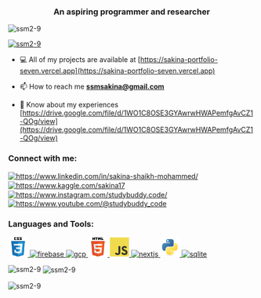 <h3 align="center">An aspiring programmer and researcher</h3>

<p align="left"> <img src="https://komarev.com/ghpvc/?username=ssm2-9&label=Profile%20views&color=0e75b6&style=flat" alt="ssm2-9" /> </p>

<p align="left"> <a href="https://github.com/ryo-ma/github-profile-trophy"><img src="https://github-profile-trophy.vercel.app/?username=ssm2-9" alt="ssm2-9" /></a> </p>

- 💻 All of my projects are available at [https://sakina-portfolio-seven.vercel.app](https://sakina-portfolio-seven.vercel.app)

- 📫 How to reach me **ssmsakina@gmail.com**

- 📄 Know about my experiences [https://drive.google.com/file/d/1WO1C8OSE3GYAwrwHWAPemfgAvCZ1-QOg/view](https://drive.google.com/file/d/1WO1C8OSE3GYAwrwHWAPemfgAvCZ1-QOg/view)

<h3 align="left">Connect with me:</h3>
<p align="left">
<a href="https://linkedin.com/in/https://www.linkedin.com/in/sakina-shaikh-mohammed/" target="blank"><img align="center" src="https://raw.githubusercontent.com/rahuldkjain/github-profile-readme-generator/master/src/images/icons/Social/linked-in-alt.svg" alt="https://www.linkedin.com/in/sakina-shaikh-mohammed/" height="30" width="40" /></a>
<a href="https://kaggle.com/https://www.kaggle.com/sakina17" target="blank"><img align="center" src="https://raw.githubusercontent.com/rahuldkjain/github-profile-readme-generator/master/src/images/icons/Social/kaggle.svg" alt="https://www.kaggle.com/sakina17" height="30" width="40" /></a>
<a href="https://instagram.com/https://www.instagram.com/studybuddy.code/" target="blank"><img align="center" src="https://raw.githubusercontent.com/rahuldkjain/github-profile-readme-generator/master/src/images/icons/Social/instagram.svg" alt="https://www.instagram.com/studybuddy.code/" height="30" width="40" /></a>
<a href="https://www.youtube.com/c/https://www.youtube.com/@studybuddy_code" target="blank"><img align="center" src="https://raw.githubusercontent.com/rahuldkjain/github-profile-readme-generator/master/src/images/icons/Social/youtube.svg" alt="https://www.youtube.com/@studybuddy_code" height="30" width="40" /></a>
</p>

<h3 align="left">Languages and Tools:</h3>
<p align="left"> <a href="https://www.w3schools.com/css/" target="_blank" rel="noreferrer"> <img src="https://raw.githubusercontent.com/devicons/devicon/master/icons/css3/css3-original-wordmark.svg" alt="css3" width="40" height="40"/> </a> <a href="https://firebase.google.com/" target="_blank" rel="noreferrer"> <img src="https://www.vectorlogo.zone/logos/firebase/firebase-icon.svg" alt="firebase" width="40" height="40"/> </a> <a href="https://cloud.google.com" target="_blank" rel="noreferrer"> <img src="https://www.vectorlogo.zone/logos/google_cloud/google_cloud-icon.svg" alt="gcp" width="40" height="40"/> </a> <a href="https://www.w3.org/html/" target="_blank" rel="noreferrer"> <img src="https://raw.githubusercontent.com/devicons/devicon/master/icons/html5/html5-original-wordmark.svg" alt="html5" width="40" height="40"/> </a> <a href="https://developer.mozilla.org/en-US/docs/Web/JavaScript" target="_blank" rel="noreferrer"> <img src="https://raw.githubusercontent.com/devicons/devicon/master/icons/javascript/javascript-original.svg" alt="javascript" width="40" height="40"/> </a> <a href="https://nextjs.org/" target="_blank" rel="noreferrer"> <img src="https://cdn.worldvectorlogo.com/logos/nextjs-2.svg" alt="nextjs" width="40" height="40"/> </a> <a href="https://www.python.org" target="_blank" rel="noreferrer"> <img src="https://raw.githubusercontent.com/devicons/devicon/master/icons/python/python-original.svg" alt="python" width="40" height="40"/> </a> <a href="https://www.sqlite.org/" target="_blank" rel="noreferrer"> <img src="https://www.vectorlogo.zone/logos/sqlite/sqlite-icon.svg" alt="sqlite" width="40" height="40"/> </a> </p>

<p><img align="left" src="https://github-readme-stats.vercel.app/api/top-langs?username=ssm2-9&show_icons=true&locale=en&layout=compact" alt="ssm2-9" /></p>

<p>&nbsp;<img align="center" src="https://github-readme-stats.vercel.app/api?username=ssm2-9&show_icons=true&locale=en" alt="ssm2-9" /></p>

<p><img align="center" src="https://github-readme-streak-stats.herokuapp.com/?user=ssm2-9&" alt="ssm2-9" /></p>
